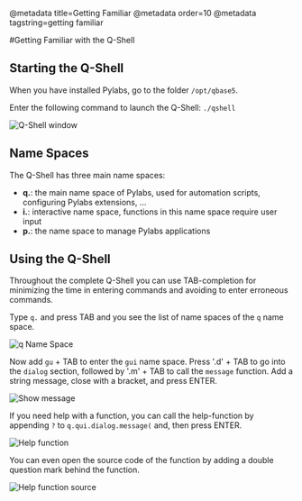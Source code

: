 @metadata title=Getting Familiar
@metadata order=10
@metadata tagstring=getting familiar

[imgQshell1]: images/images51/qshell/Q-Shell_01.png
[imgQshell2]: images/images51/qshell/Q-Shell_02.png
[imgQshell3]: images/images51/qshell/Q-Shell_03.png
[imgQshell4]: images/images51/qshell/Q-Shell_04.png
[imgQshell5]: images/images51/qshell/Q-Shell_05.png


#Getting Familiar with the Q-Shell

## Starting the Q-Shell
When you have installed Pylabs, go to the folder `/opt/qbase5`.

Enter the following command to launch the Q-Shell: `./qshell`

![Q-Shell window][imgQshell1]


## Name Spaces

The Q-Shell has three main name spaces:

* **q.**: the main name space of Pylabs, used for automation scripts, configuring Pylabs extensions, ...
* **i.**: interactive name space, functions in this name space require user input
* **p.**: the name space to manage Pylabs applications


## Using the Q-Shell

Throughout the complete Q-Shell you can use TAB-completion for minimizing the time in entering commands and avoiding to enter erroneous commands.

Type `q.` and press TAB and you see the list of name spaces of the `q` name space.

![q Name Space][imgQshell2]

Now add `gu` + TAB to enter the `gui` name space. Press '.d' + TAB to go into the `dialog` section, followed by '.m' + TAB to call the `message` function.
Add a string message, close with a bracket, and press ENTER.

![Show message][imgQshell3]

If you need help with a function, you can call the help-function by appending `?` to `q.qui.dialog.message(` and, then press ENTER.

![Help function][imgQshell4]

You can even open the source code of the function by adding a double question mark behind the function.

![Help function source][imgQshell5]
